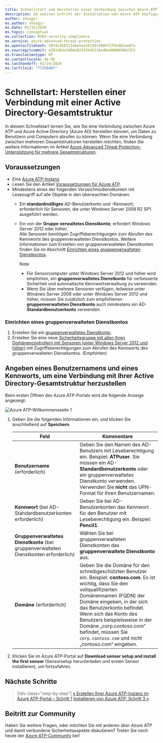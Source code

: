 ```yaml
---
title: Schnellstart zum Herstellen einer Verbindung zwischen Azure ATP und Azure Active Directory | Microsoft-Dokumentation
description: Im zweiten Schritt der Installation von Azure ATP konfigurieren Sie die Domänenverbindungseinstellungen in Ihrem Azure ATP-Clouddienst.
author: shsagir
ms.author: shsagir
ms.date: 01/15/2020
ms.topic: conceptual
ms.collection: M365-security-compliance
ms.service: azure-advanced-threat-protection
ms.openlocfilehash: 397dcd16313aba5ae2513633905f2f91d02ae0fa
ms.sourcegitcommit: e281d63e3406e02325645234ad0a4880056b2351
ms.translationtype: HT
ms.contentlocale: de-DE
ms.lasthandoff: 02/14/2020
ms.locfileid: "77259407"
---
```

# <a name="quickstart-connect-to-your-active-directory-forest"></a>Schnellstart: Herstellen einer Verbindung mit einer Active Directory-Gesamtstruktur

In diesem Schnellstart lernen Sie, wie Sie eine Verbindung zwischen Azure ATP und Azure Active Directory (Azure AD) herstellen können, um Daten zu Benutzern und Computern abrufen zu können. Wenn Sie eine Verbindung zwischen mehreren Gesamtstrukturen herstellen möchten, finden Sie weitere Informationen im Artikel [Azure Advanced Threat Protection-Unterstützung für mehrere Gesamtstrukturen](atp-multi-forest.md).

## <a name="prerequisites"></a>Voraussetzungen

- Eine [Azure ATP-Instanz](install-atp-step1.md)
- Lesen Sie den Artikel [Voraussetzungen für Azure ATP](atp-prerequisites.md).
- Mindestens eines der folgenden Verzeichnisdienstkonten mit Lesezugriff auf alle Objekte in den überwachten Domänen:
  - Ein **standardmäßiges** AD-Benutzerkonto und -Kennwort; erforderlich für Sensoren, die unter Windows Server 2008 R2 SP1 ausgeführt werden.
  - Ein von der **Gruppe verwaltetes Dienstkonto**; erfordert Windows Server 2012 oder höher.  
  Alle Sensoren benötigen Zugriffsberechtigungen zum Abrufen des Kennworts des gruppenverwalteten Dienstkontos. Weitere Informationen zum Erstellen von gruppenverwalteten Dienstkonten finden Sie im Abschnitt [Einrichten eines gruppenverwalteten Dienstkontos](#how-to-set-up-a-gmsa-account).

    > [!NOTE]
    >
    > - Für Sensorcomputer unter Windows Server 2012 und höher wird empfohlen, ein **gruppenverwaltetes Dienstkonto** für verbesserte Sicherheit und automatische Kennwortverwaltung zu verwenden.
    > - Wenn Sie über mehrere Sensoren verfügen, teilweise unter Windows Server 2008 oder unter Windows Server 2012 und höher, müssen Sie zusätzlich zum empfohlenen **gruppenverwalteten Dienstkonto** auch mindestens ein AD-**Standardbenutzerkonto** verwenden.

### <a name="how-to-set-up-a-gmsa-account"></a>Einrichten eines gruppenverwalteten Dienstkontos

1. Erstellen Sie ein [gruppenverwaltetes Dienstkonto](/windows-server/security/group-managed-service-accounts/getting-started-with-group-managed-service-accounts#BKMK_CreateGMSA).
1. Erstellen Sie eine neue [Sicherheitsgruppe mit allen Ihren Domänencontrollern mit Sensoren (unter Windows Server 2012 und höher)](/windows-server/security/group-managed-service-accounts/getting-started-with-group-managed-service-accounts#BKMK_AddMemberHosts) mit Zugriffsberechtigungen zum Abrufen des Kennworts des gruppenverwalteten Dienstkontos. (Empfohlen)

## <a name="provide-a-username-and-password-to-connect-to-your-active-directory-forest"></a>Angeben eines Benutzernamens und eines Kennworts, um eine Verbindung mit Ihrer Active Directory-Gesamtstruktur herzustellen

Beim ersten Öffnen des Azure ATP-Portals wird die folgende Anzeige angezeigt:

![Azure ATP-Willkommensseite 1](media/directory-services.png)

1. Geben Sie die folgenden Informationen ein, und klicken Sie anschließend auf **Speichern**.

    |Feld|Kommentare|
    |---|---|
    |**Benutzername** (erforderlich)|Geben Sie den Namen des AD-Benutzers mit Leseberechtigung ein. Beispiel: **ATPuser**. Sie müssen ein AD-**Standardbenutzerkonto** oder ein gruppenverwaltetes Dienstkonto verwenden. Verwenden Sie **nicht** das UPN-Format für Ihren Benutzernamen.|
    |**Kennwort** (bei AD-Standardbenutzerkonten erforderlich)|Geben Sie bei AD-Benutzerkonten das Kennwort für den Benutzer mit Leseberechtigung ein. Beispiel: **Pencil1**.|
    |**Gruppenverwaltetes Dienstkonto** (bei gruppenverwalteten Dienstkonten erforderlich)|Wählen Sie bei gruppenverwalteten Dienstkonten das **gruppenverwaltete Dienstkonto** aus.|
    |**Domäne** (erforderlich)|Geben Sie die Domäne für den schreibgeschützten Benutzer ein. Beispiel: **contoso.com**. Es ist wichtig, dass Sie den vollqualifizierten Domänennamen (FQDN) der Domäne eingeben, in der sich das Benutzerkonto befindet. Wenn sich das Konto des Benutzers beispielsweise in der Domäne „corp.contoso.com“ befindet, müssen Sie `corp.contoso.com` und nicht „contoso.com“ eingeben.|

2. Klicken Sie im Azure ATP-Portal auf **Download sensor setup and install the first sensor** (Sensorsetup herunterladen und ersten Sensor installieren), um fortzufahren.

## <a name="next-steps"></a>Nächste Schritte

> [!div class="step-by-step"]
> [« Erstellen Ihrer Azure ATP-Instanz im Azure ATP-Portal – Schritt 1](install-atp-step1.md)
> [Installieren von Azure ATP: Schritt 3 »](install-atp-step3.md)

## <a name="join-the-community"></a>Beitritt zur Community

Haben Sie weitere Fragen, oder möchten Sie mit anderen über Azure ATP und damit verbundene Sicherheitsaspekte diskutieren? Treten Sie noch heute der [Azure ATP-Community](https://aka.ms/azureatpcommunity) bei!
